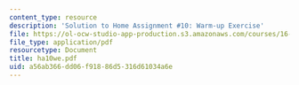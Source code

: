 ```yaml
---
content_type: resource
description: 'Solution to Home Assignment #10: Warm-up Exercise'
file: https://ol-ocw-studio-app-production.s3.amazonaws.com/courses/16-20-structural-mechanics-fall-2002/a56ab366dd06f91886d5316d61034a6e_ha10we.pdf
file_type: application/pdf
resourcetype: Document
title: ha10we.pdf
uid: a56ab366-dd06-f918-86d5-316d61034a6e
---
```

